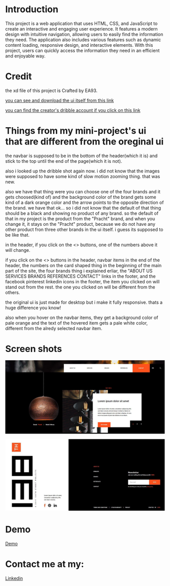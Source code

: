 # Introduction

This project is a web application that uses HTML, CSS, and JavaScript to create an interactive and engaging user experience. It features a modern design with intuitive navigation, allowing users to easily find the information they need. The application also includes various features such as dynamic content loading, responsive design, and interactive elements. With this project, users can quickly access the information they need in an efficient and enjoyable way.

# Credit
the xd file of this project is Crafted by EA93.

[you can see and download the ui itself from this link](https://dribbble.com/shots/13926444-FREE-XD-Webshop-Template)

[you can find the creator's dribble account if you click on this link](https://dribbble.com/euroart93)

# Things from my mini-project's ui that are different from the oreginal ui

the navbar is supposed to be in the bottom of the header(which it is) and stick to the top until the end of the page(which it is not).

also i looked up the dribble shot again now. i did not know that the images were supposed to have some kind of slow motion zooming thing. that was new.

also we have that thing were you can choose one of the four brands and it gets choosed(kind of) and the background color of the brand gets some kind of a dark orange color and the arrow points to the opposite direction of the brand. we have that ok... so i did not know that the default of that thing should be a black and showing no product of any brand. so the default of that in my project is the product from the "Pracht" brand, and when you change it, it stays on the "Pracht" product, because we do not have any other product fron three other brands in the ui itself. i guess its supposed to be like that.

in the header, if you click on the <> buttons, one of the numbers above it will change.

if you click on the <> buttons in the header, navbar items in the end of the header, the numbers on the card shaped thing in the beginning of the main part of the site, the four brands thing i explained erliar, the "ABOUT US SERVICES BRANDS REFERENCES CONTACT" links in the footer, and the facebook pinterest linkedin icons in the footer, the item you clicked on will stand out from the rest. the one you clicked on will be different from the others.

the original ui is just made for desktop but i make it fully responsive. thats a huge difference you know!

also when you hover on the navbar items, they get a background color of pale orange and the text of the hovered item gets a pale white color, different from the alredy selected navbar item.

# Screen shots
![App Screenshot](https://raw.githubusercontent.com/Dreamer474747/Dreamer474747.github.io/main/light%20webshop/main.JPG)

![App Screenshot](https://raw.githubusercontent.com/Dreamer474747/Dreamer474747.github.io/main/light%20webshop/footer.JPG)

# Demo
[Demo](https://dreamer474747.github.io/light%20webshop/)

# Contact me at my: 

[Linkedin](https://linkedin.com/in/mobin-taataghi)
